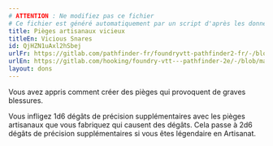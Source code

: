 ```yaml
---
# ATTENTION : Ne modifiez pas ce fichier
# Ce fichier est généré automatiquement par un script d'après les données du module Foundry VTT officiel et de sa traduction
title: Pièges artisanaux vicieux
titleEn: Vicious Snares
id: QjHZN1uAxl2hSbej
urlFr: https://gitlab.com/pathfinder-fr/foundryvtt-pathfinder2-fr/-/blob/master/data/feats/QjHZN1uAxl2hSbej.htm
urlEn: https://gitlab.com/hooking/foundry-vtt---pathfinder-2e/-/blob/master/packs/data/feats.db/vicious-snares.json
layout: dons
---
```

Vous avez appris comment créer des pièges qui provoquent de graves blessures.

Vous infligez 1d6 dégâts de précision supplémentaires avec les pièges artisanaux que vous fabriquez qui causent des dégâts. Cela passe à 2d6 dégâts de précision supplémentaires si vous êtes légendaire en Artisanat.

